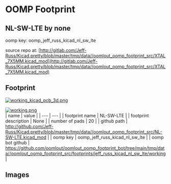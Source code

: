 # OOMP Footprint  
## NL-SW-LTE  by none  
  
oomp key: oomp_jeff_russ_kicad_nl_sw_lte  
  
source repo at: [http://gitlab.com/Jeff-Russ/Kicad.pretty/blob/master/tmp/data//oomlout_oomp_footprint_src/XTAL_7X5MM.kicad_mod](http://gitlab.com/Jeff-Russ/Kicad.pretty/blob/master/tmp/data//oomlout_oomp_footprint_src/XTAL_7X5MM.kicad_mod)  
## Footprint  
  
[![working_kicad_pcb_3d.png](working_kicad_pcb_3d_600.png)](working_kicad_pcb_3d.png)  
  
[![working.png](working_600.png)](working.png)  
| name | value | 
| --- | --- | 
| footprint name | NL-SW-LTE | 
| footprint description | None | 
| number of pads | 20 | 
| github path | http://github.com/Jeff-Russ/Kicad.pretty/blob/master/tmp/data//oomlout_oomp_footprint_src/NL-SW-LTE.kicad_mod | 
| oomp key | oomp_jeff_russ_kicad_nl_sw_lte | 
| oomp bot github | https://github.com/oomlout/oomlout_oomp_footprint_bot/tree/main/tmp/data//oomlout_oomp_footprint_src/footprints/jeff_russ_kicad_nl_sw_lte/working | 
## Images  
